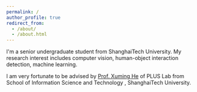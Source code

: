 ```yaml
---
permalink: /
author_profile: true
redirect_from: 
  - /about/
  - /about.html
---
```


I'm a senior undergraduate student from ShanghaiTech University. My research interest includes computer vision, human-object interaction detection, machine learning.

I am very fortunate to be advised by [Prof. Xuming He](https://faculty.sist.shanghaitech.edu.cn/faculty/hexm/index.html) of PLUS Lab from School of Information Science and Technology , ShanghaiTech University. 



